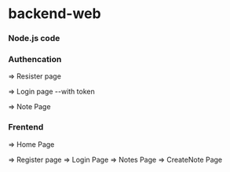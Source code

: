 # backend-web

### Node.js code

### Authencation  


=> Resister page

=> Login page
      --with token

=> Note Page

### Frentend

=> Home Page

=> Register page
=> Login Page
=> Notes Page
=> CreateNote Page
